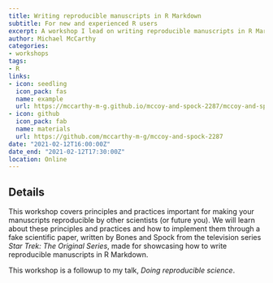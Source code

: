 ```yaml
---
title: Writing reproducible manuscripts in R Markdown
subtitle: For new and experienced R users
excerpt: A workshop I lead on writing reproducible manuscripts in R Markdown.
author: Michael McCarthy
categories:
- workshops
tags:
- R
links:
- icon: seedling
  icon_pack: fas
  name: example
  url: https://mccarthy-m-g.github.io/mccoy-and-spock-2287/mccoy-and-spock-2287-distill.html
- icon: github
  icon_pack: fab
  name: materials
  url: https://github.com/mccarthy-m-g/mccoy-and-spock-2287
date: "2021-02-12T16:00:00Z"
date_end: "2021-02-12T17:30:00Z"
location: Online
---
```


## Details

This workshop covers principles and practices important for making your manuscripts reproducible by other scientists (or future you). We will learn about these principles and practices and how to implement them through a fake scientific paper, written by Bones and Spock from the television series *Star Trek: The Original Series*, made for showcasing how to write reproducible manuscripts in R Markdown.

This workshop is a followup to my talk, *Doing reproducible science*.

